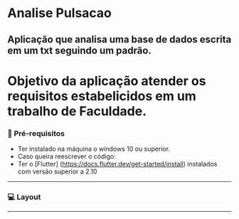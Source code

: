 # Analise Pulsacao
## Aplicação que analisa uma base de dados escrita em um txt seguindo um padrão. 
# Objetivo da aplicação atender os requisitos estabelicidos em um trabalho de Faculdade.

### 🎲 Pré-requisitos

- Ter instalado na máquina o windows 10 ou superior.
- Caso queira reescrever o código:
 - Ter o [Flutter] (https://docs.flutter.dev/get-started/install) instalados com versão superior a 2.10

---

### 💻 Layout

---

